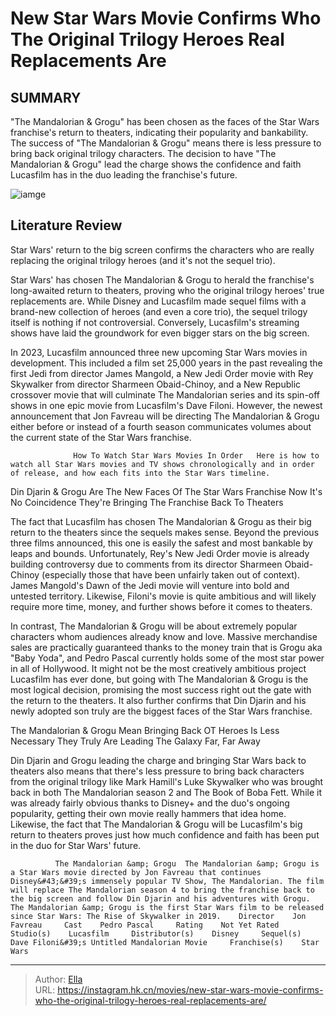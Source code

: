 # New Star Wars Movie Confirms Who The Original Trilogy Heroes  Real Replacements Are


## SUMMARY 



  &#34;The Mandalorian &amp; Grogu&#34; has been chosen as the faces of the Star Wars franchise&#39;s return to theaters, indicating their popularity and bankability.   The success of &#34;The Mandalorian &amp; Grogu&#34; means there is less pressure to bring back original trilogy characters.   The decision to have &#34;The Mandalorian &amp; Grogu&#34; lead the charge shows the confidence and faith Lucasfilm has in the duo leading the franchise&#39;s future.  

![iamge](https://static1.srcdn.com/wordpress/wp-content/uploads/2024/01/luke-skywalker-from-a-new-hope-with-rey-finn-poe-from-force-awakens-and-din-djarin-and-grogu-from-the-mandalorian.jpg)

## Literature Review

Star Wars&#39; return to the big screen confirms the characters who are really replacing the original trilogy heroes (and it&#39;s not the sequel trio).




Star Wars&#39; has chosen The Mandalorian &amp; Grogu to herald the franchise&#39;s long-awaited return to theaters, proving who the original trilogy heroes&#39; true replacements are. While Disney and Lucasfilm made sequel films with a brand-new collection of heroes (and even a core trio), the sequel trilogy itself is nothing if not controversial. Conversely, Lucasfilm&#39;s streaming shows have laid the groundwork for even bigger stars on the big screen.




In 2023, Lucasfilm announced three new upcoming Star Wars movies in development. This included a film set 25,000 years in the past revealing the first Jedi from director James Mangold, a New Jedi Order movie with Rey Skywalker from director Sharmeen Obaid-Chinoy, and a New Republic crossover movie that will culminate The Mandalorian series and its spin-off shows in one epic movie from Lucasfilm&#39;s Dave Filoni. However, the newest announcement that Jon Favreau will be directing The Mandalorian &amp; Grogu either before or instead of a fourth season communicates volumes about the current state of the Star Wars franchise.

                  How To Watch Star Wars Movies In Order   Here is how to watch all Star Wars movies and TV shows chronologically and in order of release, and how each fits into the Star Wars timeline.   


 Din Djarin &amp; Grogu Are The New Faces Of The Star Wars Franchise Now 
It&#39;s No Coincidence They&#39;re Bringing The Franchise Back To Theaters
          




The fact that Lucasfilm has chosen The Mandalorian &amp; Grogu as their big return to the theaters since the sequels makes sense. Beyond the previous three films announced, this one is easily the safest and most bankable by leaps and bounds. Unfortunately, Rey&#39;s New Jedi Order movie is already building controversy due to comments from its director Sharmeen Obaid-Chinoy (especially those that have been unfairly taken out of context). James Mangold&#39;s Dawn of the Jedi movie will venture into bold and untested territory. Likewise, Filoni&#39;s movie is quite ambitious and will likely require more time, money, and further shows before it comes to theaters.

In contrast, The Mandalorian &amp; Grogu will be about extremely popular characters whom audiences already know and love. Massive merchandise sales are practically guaranteed thanks to the money train that is Grogu aka &#34;Baby Yoda&#34;, and Pedro Pascal currently holds some of the most star power in all of Hollywood. It might not be the most creatively ambitious project Lucasfilm has ever done, but going with The Mandalorian &amp; Grogu is the most logical decision, promising the most success right out the gate with the return to the theaters. It also further confirms that Din Djarin and his newly adopted son truly are the biggest faces of the Star Wars franchise.






 The Mandalorian &amp; Grogu Mean Bringing Back OT Heroes Is Less Necessary 
They Truly Are Leading The Galaxy Far, Far Away
          

Din Djarin and Grogu leading the charge and bringing Star Wars back to theaters also means that there&#39;s less pressure to bring back characters from the original trilogy like Mark Hamill&#39;s Luke Skywalker who was brought back in both The Mandalorian season 2 and The Book of Boba Fett. While it was already fairly obvious thanks to Disney&#43; and the duo&#39;s ongoing popularity, getting their own movie really hammers that idea home. Likewise, the fact that The Mandalorian &amp; Grogu will be Lucasfilm&#39;s big return to theaters proves just how much confidence and faith has been put in the duo for Star Wars&#39; future.

              The Mandalorian &amp; Grogu  The Mandalorian &amp; Grogu is a Star Wars movie directed by Jon Favreau that continues Disney&#43;&#39;s immensely popular TV Show, The Mandalorian. The film will replace The Mandalorian season 4 to bring the franchise back to the big screen and follow Din Djarin and his adventures with Grogu. The Mandalorian &amp; Grogu is the first Star Wars film to be released since Star Wars: The Rise of Skywalker in 2019.    Director    Jon Favreau     Cast    Pedro Pascal     Rating    Not Yet Rated     Studio(s)    Lucasfilm     Distributor(s)    Disney     Sequel(s)    Dave Filoni&#39;s Untitled Mandalorian Movie     Franchise(s)    Star Wars      





---

> Author: [Ella](https://instagram.hk.cn/)  
> URL: https://instagram.hk.cn/movies/new-star-wars-movie-confirms-who-the-original-trilogy-heroes-real-replacements-are/  

